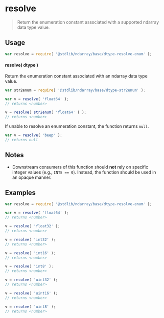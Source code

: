 <!--

@license Apache-2.0

Copyright (c) 2021 The Stdlib Authors.

Licensed under the Apache License, Version 2.0 (the "License");
you may not use this file except in compliance with the License.
You may obtain a copy of the License at

   http://www.apache.org/licenses/LICENSE-2.0

Unless required by applicable law or agreed to in writing, software
distributed under the License is distributed on an "AS IS" BASIS,
WITHOUT WARRANTIES OR CONDITIONS OF ANY KIND, either express or implied.
See the License for the specific language governing permissions and
limitations under the License.

-->

# resolve

> Return the enumeration constant associated with a supported ndarray data type value.

<!-- Section to include introductory text. Make sure to keep an empty line after the intro `section` element and another before the `/section` close. -->

<section class="intro">

</section>

<!-- /.intro -->

<!-- Package usage documentation. -->

<section class="usage">

## Usage

```javascript
var resolve = require( '@stdlib/ndarray/base/dtype-resolve-enum' );
```

#### resolve( dtype )

Return the enumeration constant associated with an ndarray data type value.

```javascript
var str2enum = require( '@stdlib/ndarray/base/dtype-str2enum' );

var v = resolve( 'float64' );
// returns <number>

v = resolve( str2enum( 'float64' ) );
// returns <number>
```

If unable to resolve an enumeration constant, the function returns `null`.

```javascript
var v = resolve( 'beep' );
// returns null
```

</section>

<!-- /.usage -->

<!-- Package usage notes. Make sure to keep an empty line after the `section` element and another before the `/section` close. -->

<section class="notes">

## Notes

-   Downstream consumers of this function should **not** rely on specific integer values (e.g., `INT8 == 0`). Instead, the function should be used in an opaque manner.

</section>

<!-- /.notes -->

<!-- Package usage examples. -->

<section class="examples">

## Examples

<!-- eslint no-undef: "error" -->

```javascript
var resolve = require( '@stdlib/ndarray/base/dtype-resolve-enum' );

var v = resolve( 'float64' );
// returns <number>

v = resolve( 'float32' );
// returns <number>

v = resolve( 'int32' );
// returns <number>

v = resolve( 'int16' );
// returns <number>

v = resolve( 'int8' );
// returns <number>

v = resolve( 'uint32' );
// returns <number>

v = resolve( 'uint16' );
// returns <number>

v = resolve( 'uint8' );
// returns <number>
```

</section>

<!-- /.examples -->

<!-- Section to include cited references. If references are included, add a horizontal rule *before* the section. Make sure to keep an empty line after the `section` element and another before the `/section` close. -->

<section class="references">

</section>

<!-- /.references -->

<!-- Section for related `stdlib` packages. Do not manually edit this section, as it is automatically populated. -->

<section class="related">

</section>

<!-- /.related -->

<!-- Section for all links. Make sure to keep an empty line after the `section` element and another before the `/section` close. -->

<section class="links">

</section>

<!-- /.links -->

